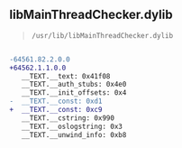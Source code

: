 ## libMainThreadChecker.dylib

> `/usr/lib/libMainThreadChecker.dylib`

```diff

-64561.82.2.0.0
+64562.1.1.0.0
   __TEXT.__text: 0x41f08
   __TEXT.__auth_stubs: 0x4e0
   __TEXT.__init_offsets: 0x4
-  __TEXT.__const: 0xd1
+  __TEXT.__const: 0xc9
   __TEXT.__cstring: 0x990
   __TEXT.__oslogstring: 0x3
   __TEXT.__unwind_info: 0xb8

```

